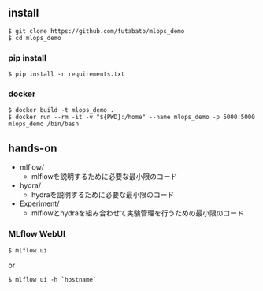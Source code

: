 ## install

```
$ git clone https://github.com/futabato/mlops_demo
$ cd mlops_demo
```

### pip install

```
$ pip install -r requirements.txt
```

### docker

```
$ docker build -t mlops_demo .
$ docker run --rm -it -v "${PWD}:/home" --name mlops_demo -p 5000:5000 mlops_demo /bin/bash
```

## hands-on

- mlflow/
  - mlflowを説明するために必要な最小限のコード
- hydra/
  - hydraを説明するために必要な最小限のコード
- Experiment/
  - mlflowとhydraを組み合わせて実験管理を行うための最小限のコード

### MLflow WebUI

```
$ mlflow ui
```

or

```
$ mlflow ui -h `hostname`
```
